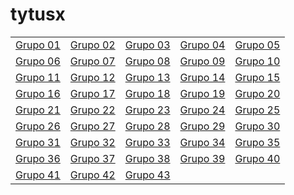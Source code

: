 # tytusx


| | | | | |
|-|-|-|-|-|
|[Grupo 01](https://tytusdb.github.io/tytusx/20211SVAC/G01/)|[Grupo 02](https://tytusdb.github.io/tytusx/20211SVAC/G02/)|[Grupo 03](https://tytusdb.github.io/tytusx/20211SVAC/G03/)|[Grupo 04](https://tytusdb.github.io/tytusx/20211SVAC/G04/)|[Grupo 05](https://tytusdb.github.io/tytusx/20211SVAC/G05/docs/)|
|[Grupo 06](https://tytusdb.github.io/tytusx/20211SVAC/G06/)|[Grupo 07](https://tytusdb.github.io/tytusx/20211SVAC/G07/FRONTEND/)|[Grupo 08](https://tytusdb.github.io/tytusx/20211SVAC/G08/)|[Grupo 09](https://tytusdb.github.io/tytusx/20211SVAC/G09/)|[Grupo 10](https://tytusdb.github.io/tytusx/20211SVAC/G10/)|
|[Grupo 11](https://tytusdb.github.io/tytusx/20211SVAC/G11/)|[Grupo 12](https://tytusdb.github.io/tytusx/20211SVAC/G12/)|[Grupo 13](https://tytusdb.github.io/tytusx/20211SVAC/G13/)|[Grupo 14](https://tytusdb.github.io/tytusx/20211SVAC/G14/)|[Grupo 15](https://tytusdb.github.io/tytusx/20211SVAC/G15/)|
|[Grupo 16](https://tytusdb.github.io/tytusx/20211SVAC/G16/)|[Grupo 17](https://tytusdb.github.io/tytusx/20211SVAC/G17/)|[Grupo 18](https://tytusdb.github.io/tytusx/20211SVAC/G18/)|[Grupo 19](https://tytusdb.github.io/tytusx/20211SVAC/G19/)|[Grupo 20](https://tytusdb.github.io/tytusx/20211SVAC/G20/)|
|[Grupo 21](https://tytusdb.github.io/tytusx/20211SVAC/G21/)|[Grupo 22](https://tytusdb.github.io/tytusx/20211SVAC/G22/)|[Grupo 23](https://tytusdb.github.io/tytusx/20211SVAC/G23/)|[Grupo 24](https://tytusdb.github.io/tytusx/20211SVAC/G24/)|[Grupo 25](https://tytusdb.github.io/tytusx/20211SVAC/G25/)|
|[Grupo 26](https://tytusdb.github.io/tytusx/20211SVAC/G26/)|[Grupo 27](https://tytusdb.github.io/tytusx/20211SVAC/G27/)|[Grupo 28](https://tytusdb.github.io/tytusx/20211SVAC/G28/)|[Grupo 29](https://tytusdb.github.io/tytusx/20211SVAC/G29/)|[Grupo 30](https://tytusdb.github.io/tytusx/20211SVAC/G30/)|
|[Grupo 31](https://tytusdb.github.io/tytusx/20211SVAC/G31/)|[Grupo 32](https://tytusdb.github.io/tytusx/20211SVAC/G32/)|[Grupo 33](https://tytusdb.github.io/tytusx/20211SVAC/G33/)|[Grupo 34](https://tytusdb.github.io/tytusx/20211SVAC/G34/)|[Grupo 35](https://tytusdb.github.io/tytusx/20211SVAC/G35/)|
|[Grupo 36](https://tytusdb.github.io/tytusx/20211SVAC/G36/frontend/)|[Grupo 37](https://tytusdb.github.io/tytusx/20211SVAC/G37/)|[Grupo 38](https://tytusdb.github.io/tytusx/20211SVAC/G38/)|[Grupo 39]()|[Grupo 40](https://tytusdb.github.io/tytusx/20211SVAC/G40/)|
|[Grupo 41]()|[Grupo 42]()|[Grupo 43](https://tytusdb.github.io/tytusx/20211SVAC/G43/src/)| | |
